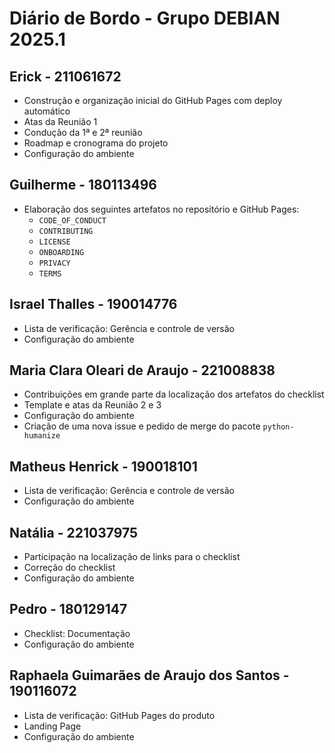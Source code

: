 # Diário de Bordo - Grupo DEBIAN 2025.1

## Erick - 211061672
- Construção e organização inicial do GitHub Pages com deploy automático  
- Atas da Reunião 1  
- Condução da 1ª e 2ª reunião  
- Roadmap e cronograma do projeto  
- Configuração do ambiente  

## Guilherme - 180113496
- Elaboração dos seguintes artefatos no repositório e GitHub Pages:  
  - `CODE_OF_CONDUCT`  
  - `CONTRIBUTING`  
  - `LICENSE`  
  - `ONBOARDING`  
  - `PRIVACY`  
  - `TERMS`  

## Israel Thalles - 190014776
- Lista de verificação: Gerência e controle de versão  
- Configuração do ambiente  

## Maria Clara Oleari de Araujo - 221008838
- Contribuições em grande parte da localização dos artefatos do checklist  
- Template e atas da Reunião 2 e 3  
- Configuração do ambiente  
- Criação de uma nova issue e pedido de merge do pacote `python-humanize`  

## Matheus Henrick - 190018101
- Lista de verificação: Gerência e controle de versão  
- Configuração do ambiente  

## Natália - 221037975
- Participação na localização de links para o checklist  
- Correção do checklist  
- Configuração do ambiente  

## Pedro - 180129147
- Checklist: Documentação  
- Configuração do ambiente  

## Raphaela Guimarães de Araujo dos Santos - 190116072
- Lista de verificação: GitHub Pages do produto  
- Landing Page  
- Configuração do ambiente  
